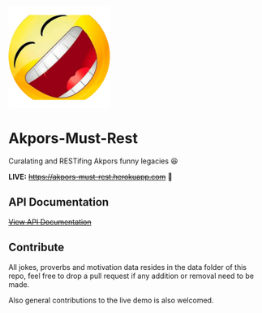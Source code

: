 <img src="frontend/icon.png" width="200">

# Akpors-Must-Rest

Curalating and RESTifing Akpors funny legacies :laughing:

**LIVE:** ~~https://akpors-must-rest.herokuapp.com~~ :rocket:

## API Documentation

[~~View API Documentation~~](https://akpors-must-rest.herokuapp.com/docs.html)

## Contribute

All jokes, proverbs and motivation data resides in the data folder of this repo, feel free to drop a pull request if any addition or removal need to be made.

Also general contributions to the live demo is also welcomed.
